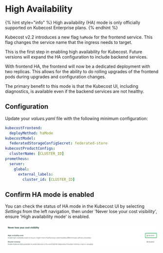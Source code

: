 # High Availability

{% hint style="info" %}
High availability (HA) mode is only officially supported on Kubecost Enterprise plans.
{% endhint %}

Kubecost v2.2 introduces a new flag `haMode` for the frontend service. This flag changes the service name that the ingress needs to target.

This is the first step in enabling high availability for Kubecost. Future versions will expand the HA configuration to include backend services.

With frontend HA, the frontend will now be a dedicated deployment with two replicas. This allows for the ability to do rolling upgrades of the frontend pods during upgrades and configuration changes.

The primary benefit to this mode is that the Kubecost UI, including diagnostics, is available even if the backend services are not healthy.

## Configuration

Update your *values.yaml* file with the following minimum configuration:

```yaml
kubecostFrontend:
  deployMethod: haMode
kubecostModel:
  federatedStorageConfigSecret: federated-store
kubecostProductConfigs:
  clusterName: [CLUSTER_ID]
prometheus:
  server:
    global:
      external_labels:
        cluster_id: [CLUSTER_ID]
```

## Confirm HA mode is enabled

You can check the status of HA mode in the Kubecost UI by selecting *Settings* from the left navigation, then under 'Never lose your cost visibility', ensure 'High availability mode' is enabled.

![High availability mode enabled](/images/high-availability-enabled.png)
